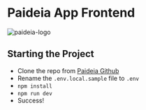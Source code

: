 # Paideia App Frontend

![paideia-logo](https://user-images.githubusercontent.com/86281023/207105982-b0c74a1d-932b-40fb-bbe8-03b8ede4def9.png)

## Starting the Project

- Clone the repo from [Paideia Github](https://github.com/paideiadao/paideia-app)
- Rename the `.env.local.sample` file to `.env`
- `npm install`
- `npm run dev`
- Success!
